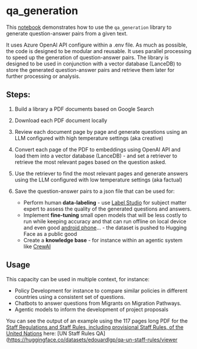 # qa_generation

This [notebook](https://iom.github.io/qa_generation/) demonstrates how to use the `qa_generation` library to generate question-answer pairs from a given text. 

It uses Azure OpenAI API  configure within a .env file. As much as possible, the code is designed to be modular and reusable. It uses parallel processing to speed up the generation of question-answer pairs.
The library is designed to be used in conjunction with a vector database (LanceDB) to store the generated question-answer pairs and retrieve them later for further processing or analysis.

## Steps:

 1. Build a library a PDF documents based on Google Search

 2. Download each PDF document locally

 3. Review each document page by page and generate questions using an LLM configured with high temperature settings (aka creative)

 4. Convert each page of the PDF to embeddings using OpenAI API and load them into a vector database (LanceDB) - and set a retriever to retrieve the most relevant pages based on the question asked.

 5. Use the retriever to find the most relevant pages and generate answers using the LLM configured with low temperature settings (aka factual)

 6. Save the question-answer pairs to a json file that can be used for:
    
    * Perform human __data-labeling__ - use [Label Studio](https://api.labelstud.io/tutorials/tutorials/evaluate-llm-responses) for subject matter expert to assess the quality of the generated questions and answers.
    * Implement __fine-tuning__  small open models that will be less costly to run while keeping accuracy and that can run offline on local device and even good [android phone](https://play.google.com/store/apps/details?id=com.pocketpalai&hl=en-US)... - the dataset is pushed to Hugging Face as a public good
    * Create a __knowledge base__ - for instance within an agentic system like [CrewAI](https://docs.crewai.com/concepts/knowledge)
    

## Usage 

This capacity can be used in multiple context, for instance:

- Policy Development for instance to compare similar policies in different countries using a consistent set of questions.
- Chatbots to answer questions from Migrants on Migration Pathways.
- Agentic models to inform the development of project proposals


You can see the output of an example using the 117 pages long PDF for the [Staff Regulations and Staff Rules, including provisional Staff Rules, of the United Nations](https://documents.un.org/doc/undoc/gen/n23/179/72/pdf/n2317972.pdf) here: [UN Staff Rules QA](https://huggingface.co/datasets/edouardlgp/qa-un-staff-rules/viewer
